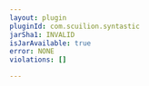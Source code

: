 ```yaml
---
layout: plugin
pluginId: com.scuilion.syntastic
jarSha1: INVALID
isJarAvailable: true
error: NONE
violations: []

---
```

